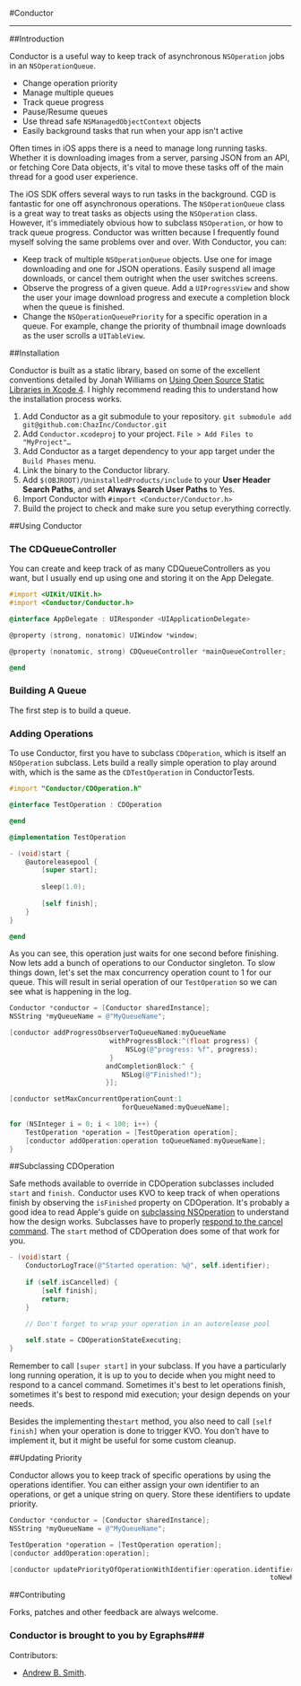 #Conductor

***

##Introduction

Conductor is a useful way to keep track of asynchronous `NSOperation` jobs in an `NSOperationQueue`.

* Change operation priority
* Manage multiple queues
* Track queue progress
* Pause/Resume queues
* Use thread safe `NSManagedObjectContext` objects
* Easily background tasks that run when your app isn't active

Often times in iOS apps there is a need to manage long running tasks. Whether it is downloading images from a server, parsing JSON from an API, or fetching Core Data objects, it's vital to move these tasks off of the main thread for a good user experience.

The iOS SDK offers several ways to run tasks in the background.  CGD is fantastic for one off asynchronous operations.  The `NSOperationQueue` class is a great way to treat tasks as objects using the `NSOperation` class. However, it's immediately obvious how to subclass `NSOperation`, or how to track queue progress. Conductor was written because I frequently found myself solving the same problems over and over. With Conductor, you can:

* Keep track of multiple `NSOperationQueue` objects.  Use one for image downloading and one for JSON operations.  Easily suspend all image downloads, or cancel them outright when the user switches screens.
* Observe the progress of a given queue.  Add a `UIProgressView` and show the user your image download progress and execute a completion block when the queue is finished.
* Change the `NSOperationQueuePriority` for a specific operation in a queue.  For example, change the priority of thumbnail image downloads as the user scrolls a `UITableView`.

##Installation

Conductor is built as a static library, based on some of the excellent conventions detailed by Jonah Williams on [Using Open Source Static Libraries in Xcode 4](http://blog.carbonfive.com/2011/04/04/using-open-source-static-libraries-in-xcode-4/). I highly recommend reading this to understand how the installation process works.

1. Add Conductor as a git submodule to your repository. `git submodule add git@github.com:ChazInc/Conductor.git`
2. Add `Conductor.xcodeproj` to your project. `File > Add Files to "MyProject"…`
3. Add Conductor as a target dependency to your app target under the `Build Phases` menu.
4. Link the binary to the Conductor library.
5. Add `$(OBJROOT)/UninstalledProducts/include` to your **User Header Search Paths**, and set **Always Search User Paths** to Yes.
6. Import Conductor with `#import <Conductor/Conductor.h>`
7. Build the project to check and make sure you setup everything correctly.

##Using Conductor

### The CDQueueController

You can create and keep track of as many CDQueueControllers as you want, but I usually end up using one and storing it on the App Delegate.

```objective-c
#import <UIKit/UIKit.h>
#import <Conductor/Conductor.h>

@interface AppDelegate : UIResponder <UIApplicationDelegate>

@property (strong, nonatomic) UIWindow *window;

@property (nonatomic, strong) CDQueueController *mainQueueController;

@end
```

### Building A Queue

The first step is to build a queue.

### Adding Operations

To use Conductor, first you have to subclass `CDOperation`, which is itself an `NSOperation` subclass.  Lets build a really simple operation to play around with, which is the same as the `CDTestOperation` in ConductorTests.

```objective-c
#import "Conductor/CDOperation.h"

@interface TestOperation : CDOperation

@end

@implementation TestOperation

- (void)start {
    @autoreleasepool {
        [super start];
    
        sleep(1.0);
    
        [self finish];
    }
}

@end
```

As you can see, this operation just waits for one second before finishing.  Now lets add a bunch of operations to our Conductor singleton.  To slow things down, let's set the max concurrency operation count to 1 for our queue.  This will result in serial operation of our `TestOperation` so we can see what is happening in the log.

```objective-c
Conductor *conductor = [Conductor sharedInstance];
NSString *myQueueName = @"MyQueueName";

[conductor addProgressObserverToQueueNamed:myQueueName 
                         withProgressBlock:^(float progress) {
                             NSLog(@"progress: %f", progress);
                         }
                        andCompletionBlock:^ {
                            NSLog(@"Finished!");
                        }];

[conductor setMaxConcurrentOperationCount:1 
                            forQueueNamed:myQueueName];
    
for (NSInteger i = 0; i < 100; i++) {
    TestOperation *operation = [TestOperation operation];
    [conductor addOperation:operation toQueueNamed:myQueueName]; 
}
```

##Subclassing CDOperation

Safe methods available to override in CDOperation subclasses included `start` and `finish.` Conductor uses KVO to keep track of when operations finish by observing the `isFinished` property on CDOperation.  It's probably a good idea to read Apple's guide on [subclassing NSOperation](https://developer.apple.com/library/mac/#documentation/Cocoa/Reference/NSOperation_class/Reference/Reference.html#//apple_ref/doc/uid/TP40004591-RH2-SW18) to understand how the design works.  Subclasses have to properly [respond to the cancel command](https://developer.apple.com/library/mac/#documentation/Cocoa/Reference/NSOperation_class/Reference/Reference.html#//apple_ref/doc/uid/TP40004591-RH2-SW18).  The `start` method of CDOperation does some of that work for you.

```objective-c
- (void)start {
    ConductorLogTrace(@"Started operation: %@", self.identifier);
    
    if (self.isCancelled) {
        [self finish];
        return;
    }

    // Don't forget to wrap your operation in an autorelease pool
    
    self.state = CDOperationStateExecuting;
}
```

Remember to call `[super start]` in your subclass.  If you have a particularly long running operation, it is up to you to decide when you might need to respond to a cancel command.  Sometimes it's best to let operations finish, sometimes it's best to respond mid execution;  your design depends on your needs.

Besides the implementing the`start` method, you also need to call `[self finish]` when your operation is done to trigger KVO.  You don't have to implement it, but it might be useful for some custom cleanup.

##Updating Priority

Conductor allows you to keep track of specific operations by using the operations identifier.  You can either assign your own identifier to an operations, or get a unique string on query.  Store these identifiers to update priority.

```objective-c
Conductor *conductor = [Conductor sharedInstance];
NSString *myQueueName = @"MyQueueName";

TestOperation *operation = [TestOperation operation];
[conductor addOperation:operation];

[conductor updatePriorityOfOperationWithIdentifier:operation.identifier 
                                             					 toNewPriority:NSOperationQueuePriorityVeryHigh];
```

##Contributing

Forks, patches and other feedback are always welcome. 

### Conductor is brought to you by Egraphs###

Contributors:

* [Andrew B. Smith](http://github.com/drewsmits).
